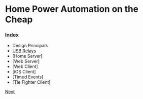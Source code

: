 # Home Power Automation on the Cheap
### Index
* Design Principals
* [USB Relays]()
* [Home Server]
* [Web Server]
* [Web Client]
* [iOS Client]
* [Timed Events]
* [Tie Fighter Client]

[Next](/docs/usb_relay.md)
